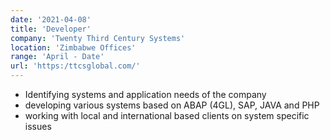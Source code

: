 ```yaml
---
date: '2021-04-08'
title: 'Developer'
company: 'Twenty Third Century Systems'
location: 'Zimbabwe Offices'
range: 'April - Date'
url: 'https:/ttcsglobal.com/'
---
```


- Identifying systems and application needs of the company
- developing various systems based on ABAP (4GL), SAP, JAVA and PHP
- working with local and international based clients on system specific issues
